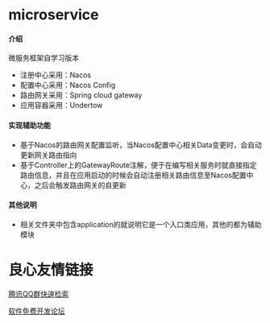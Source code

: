 # microservice

#### 介绍
微服务框架自学习版本

- 注册中心采用：Nacos
- 配置中心采用：Nacos Config
- 路由网关采用：Spring cloud gateway
- 应用容器采用：Undertow

#### 实现辅助功能
- 基于Nacos的路由网关配置监听，当Nacos配置中心相关Data变更时，会自动更新网关路由指向
- 基于Controller上的GatewayRoute注解，便于在编写相关服务时就直接指定路由信息，并且在应用启动的时候会自动注册相关路由信息至Nacos配置中心，之后会触发路由网关的自更新

#### 其他说明
- 相关文件夹中包含application的就说明它是一个入口类应用，其他的都为辅助模块


 # 良心友情链接

[腾讯QQ群快速检索](http://u.720life.cn/s/8cf73f7c)

[软件免费开发论坛](http://u.720life.cn/s/bbb01dc0)